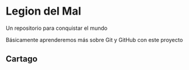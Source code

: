 # Legion del Mal
Un repositorio para conquistar el mundo

Básicamente aprenderemos más sobre Git y GitHub con este proyecto

## Cartago

